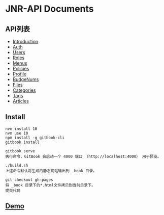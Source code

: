 # JNR-API Documents

## API列表
* [Introduction](README.md)
* [Auth](api-auth.md)
* [Users](api-users.md)
* [Roles](api-roles.md)
* [Menus](api-menus.md)
* [Policies](api-policies.md)
* [Profile](api-profile.md)
* [BudgeNums](api-budge-nums.md)
* [Files](api-files.md)
* [Categories](api-categories.md)
* [Tags](api-tags.md)
* [Articles](api-articles.md)

## Install
```
nvm install 10
nvm use 10
npm install -g gitbook-cli
gitbook install

gitbook serve
执行命令，GitBook 会启动一个 4000 端口 （http://localhost:4000） 用于预览。

./build.sh
上述命令默认将生成的静态网站输出到 _book 目录。

git checkout gh-pages
将 _book 目录下的*.html文件拷贝到当前目录下。
提交代码
```

## [Demo](https://thomaszh.github.io/jnr-api-doc/)
